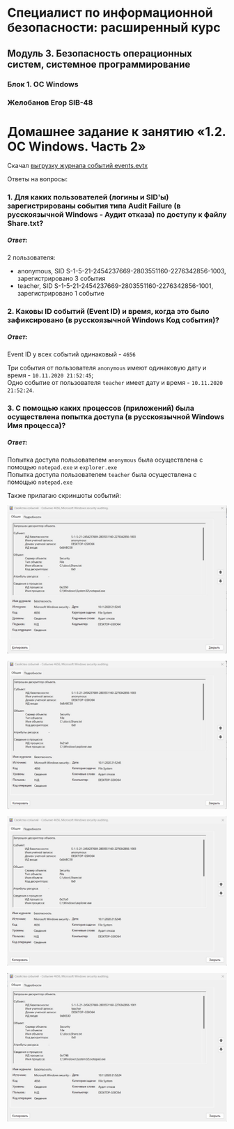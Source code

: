 # Специалист по информационной безопасности: расширенный курс
## Модуль 3. Безопасность операционных систем, системное программирование
### Блок 1. ОС Windows
### Желобанов Егор SIB-48

# Домашнее задание к занятию «1.2. ОС Windows. Часть 2»

Скачал [выгрузку журнала событий events.evtx](assets/events.evtx)

Ответы на вопросы:

### 1. Для каких пользователей (логины и SID'ы) зарегистрированы события типа Audit Failure (в русскоязычной Windows - Аудит отказа) по доступу к файлу Share.txt?

##### Ответ:
2 пользователя:
 - anonymous, SID S-1-5-21-2454237669-2803551160-2276342856-1003, зарегистрировано 3 события
 - teacher, SID S-1-5-21-2454237669-2803551160-2276342856-1001, зарегистрировано 1 событие

### 2. Каковы ID событий (Event ID) и время, когда это было зафиксировано (в русскоязычной Windows Код события)?

##### Ответ:
Event ID у всех событий одинаковый - `4656`

Три события от пользователя `anonymous` имеют одинаковую дату и время - `10.11.2020 21:52:45`;  
Одно событие от пользователя `teacher` имеет дату и время - `10.11.2020 21:52:24`.

### 3. С помощью каких процессов (приложений) была осуществлена попытка доступа (в русскоязычной Windows Имя процесса)?

##### Ответ:
Попытка доступа пользователем `anonymous` была осуществлена с помощью `notepad.exe` и `explorer.exe`  
Попытка доступа пользователем `teacher` была осуществлена с помощью `notepad.exe`

Также прилагаю скриншоты событий:

![](assets/anonymous_1.jpg)  

![](assets/anonymous_2.jpg)  

![](assets/anonymous_3.jpg)  

![](assets/teacher.jpg)
